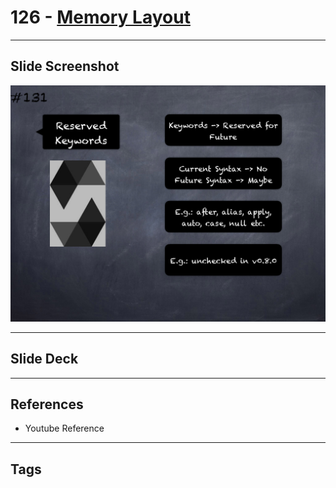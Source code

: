 # 126 - [Memory Layout](Memory%20Layout.md)


___
## Slide Screenshot
![126.png](../images/solidity201/126.png)
___
## Slide Deck

___
## References
- Youtube Reference
___
## Tags